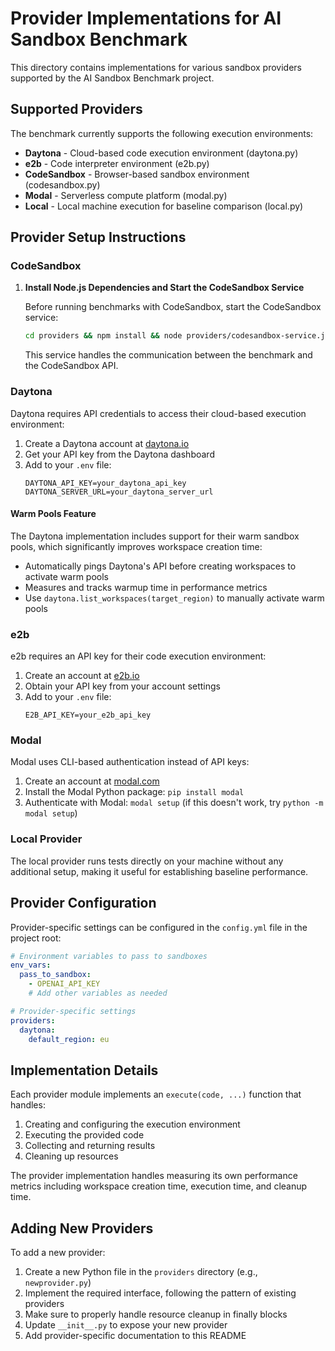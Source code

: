 # Provider Implementations for AI Sandbox Benchmark

This directory contains implementations for various sandbox providers supported by the AI Sandbox Benchmark project.

## Supported Providers

The benchmark currently supports the following execution environments:

- **Daytona** - Cloud-based code execution environment (daytona.py)
- **e2b** - Code interpreter environment (e2b.py)
- **CodeSandbox** - Browser-based sandbox environment (codesandbox.py)
- **Modal** - Serverless compute platform (modal.py)
- **Local** - Local machine execution for baseline comparison (local.py)

## Provider Setup Instructions

### CodeSandbox

1. **Install Node.js Dependencies and Start the CodeSandbox Service**

   Before running benchmarks with CodeSandbox, start the CodeSandbox service:

   ```bash
   cd providers && npm install && node providers/codesandbox-service.js
   ```
   This service handles the communication between the benchmark and the CodeSandbox API.

### Daytona

Daytona requires API credentials to access their cloud-based execution environment:

1. Create a Daytona account at [daytona.io](https://daytona.io)
2. Get your API key from the Daytona dashboard
3. Add to your `.env` file:
   ```
   DAYTONA_API_KEY=your_daytona_api_key
   DAYTONA_SERVER_URL=your_daytona_server_url
   ```

#### Warm Pools Feature

The Daytona implementation includes support for their warm sandbox pools, which significantly improves workspace creation time:

- Automatically pings Daytona's API before creating workspaces to activate warm pools
- Measures and tracks warmup time in performance metrics
- Use `daytona.list_workspaces(target_region)` to manually activate warm pools

### e2b

e2b requires an API key for their code execution environment:

1. Create an account at [e2b.io](https://e2b.io)
2. Obtain your API key from your account settings
3. Add to your `.env` file:
   ```
   E2B_API_KEY=your_e2b_api_key
   ```

### Modal

Modal uses CLI-based authentication instead of API keys:

1. Create an account at [modal.com](https://modal.com)
2. Install the Modal Python package: `pip install modal`
3. Authenticate with Modal: `modal setup` (if this doesn't work, try `python -m modal setup`)

### Local Provider

The local provider runs tests directly on your machine without any additional setup, making it useful for establishing baseline performance.

## Provider Configuration

Provider-specific settings can be configured in the `config.yml` file in the project root:

```yaml
# Environment variables to pass to sandboxes
env_vars:
  pass_to_sandbox:
    - OPENAI_API_KEY
    # Add other variables as needed

# Provider-specific settings
providers:
  daytona:
    default_region: eu
```

## Implementation Details

Each provider module implements an `execute(code, ...)` function that handles:

1. Creating and configuring the execution environment
2. Executing the provided code
3. Collecting and returning results
4. Cleaning up resources

The provider implementation handles measuring its own performance metrics including workspace creation time, execution time, and cleanup time.

## Adding New Providers

To add a new provider:

1. Create a new Python file in the `providers` directory (e.g., `newprovider.py`)
2. Implement the required interface, following the pattern of existing providers
3. Make sure to properly handle resource cleanup in finally blocks
4. Update `__init__.py` to expose your new provider
5. Add provider-specific documentation to this README